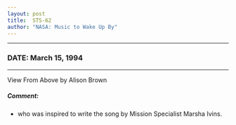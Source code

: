 ```yaml
---
layout: post
title:  STS-62
author: "NASA: Music to Wake Up By"
---
```


----
### DATE: March 15, 1994
----
View From Above by Alison Brown

##### Comment:
* who was inspired to write the song by Mission Specialist Marsha Ivins.
